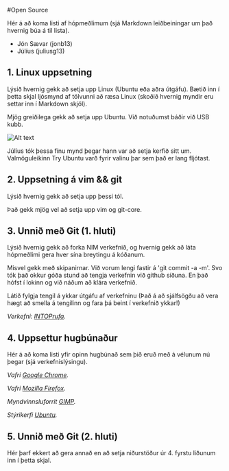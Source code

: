 #Open Source

Hér á að koma listi af hópmeðlimum (sjá Markdown leiðbeiningar um það hvernig búa á til lista).

<ul>
<li>Jón Sævar (jonb13)</li>
<li>Júlíus (juliusg13)</li>
</ul>

## 1. Linux uppsetning

Lýsið hvernig gekk að setja upp Linux (Ubuntu eða aðra útgáfu). Bætið inn í þetta skjal ljósmynd af tölvunni að ræsa Linux (skoðið hvernig myndir eru settar inn í Markdown skjöl).

Mjög greiðilega gekk að setja upp Ubuntu. Við notuðumst báðir við USB kubb.

![Alt text](http://img716.imageshack.us/img716/7186/0j2q.jpg)

Júlíus tók þessa fínu mynd þegar hann var að setja kerfið sitt um. Valmöguleikinn Try Ubuntu varð fyrir valinu þar sem 
það er lang fljótast.


## 2. Uppsetning á vim && git

Lýsið hvernig gekk að setja upp þessi tól.

Það gekk mjög vel að setja upp vim og git-core. 

## 3. Unnið með Git (1. hluti)

Lýsið hvernig gekk að forka NIM verkefnið, og hvernig gekk að láta hópmeðlimi gera hver sína breytingu á kóðanum.

Misvel gekk með skipanirnar. Við vorum lengi fastir á 'git commit -a -m'. Svo tók það okkur góða stund að tengja
verkefnin við github síðuna. En það hófst í lokinn og við náðum að klára verkefnið.

Látið fylgja tengil á ykkar útgáfu af verkefninu (Það á að sjálfsögðu að vera hægt að smella á tengilinn og fara þá beint í verkefnið ykkar!)


*Verkefni: [INTOPrufa](https://github.com/juliusg13/INTOPrufa).*


## 4. Uppsettur hugbúnaður

Hér á að koma listi yfir opinn hugbúnað sem þið eruð með á vélunum nú þegar (sjá verkefnislýsingu).

*Vafri [Google Chrome](https://www.google.com/intl/en_uk/chrome/browser/).*

*Vafri [Mozilla Firefox](http://www.mozilla.org/en-US/).*

*Myndvinnsluforrit [GIMP](http://www.gimp.org/).*

*Stýrikerfi [Ubuntu](http://www.ubuntu.com/).*

## 5. Unnið með Git (2. hluti)

Hér þarf ekkert að gera annað en að setja niðurstöður úr 4. fyrstu liðunum inn í þetta skjal.
